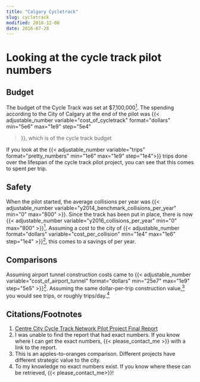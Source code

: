 ```yaml
---
title: "Calgary Cycletrack"
slug: cycletrack
modified: 2018-12-08
date: 2016-07-28
---
```


# Looking at the cycle track pilot numbers

<div id='pilot'>

## Budget

The budget of the Cycle Track was set at $7,100,000<a
href="#citation_final_project"><sup>1</sup></a>. The spending according to the
City of Calgary at the end of the pilot was {{< adjustable_number
variable="cost_of_cycletrack" format="dollars" min="5e6" max="1e9" step="5e4"
>}}, which is <span data-var="percentage_of_pilot_budget"
data-format="percent"></span> of the cycle track budget

If you look at the {{< adjustable_number variable="trips"
format="pretty_numbers" min="1e6" max="1e9" step="1e4">}} trips done over the
lifespan of the cycle track pilot project, you can see that this comes to
<span data-var="cost_per_trip" data-format="dollars_cents"></span> spent per trip.

## Safety

When the pilot started, the average collisions per year was {{<
adjustable_number variable="y2014_benchmark_collisions_per_year" min="0"
max="800" >}}. Since the track has been put in place, there is now {{<
adjustable_number variable="y2016_collisions_per_year" min="0" max="800" >}}<a
href="#citation_final_project"><sup>1</sup></a>. Assuming a cost to the city of
{{< adjustable_number format="dollars" variable="cost_per_collision" min="1e4"
max="1e6" step="1e4" >}}<a href="#cost_per_collision"><sup>2</sup></a>, this
comes to a savings of <span data-var="total_cost_of_collisions" data-format="dollars"></span> per
year.

## Comparisons

Assuming airport tunnel construction costs came to {{< adjustable_number
variable="cost_of_airport_tunnel" format="dollars" min="25e7" max="1e9"
step="5e5" >}}<a href="#exact_numbers"><sup>2</sup></a>.  Assuming the same
dollar-per-trip construction value,<a
href="#apples_to_oranges"><sup>3</sup></a> you would see <span
data-var="num_airport_tunnel_trips" data-format="pretty_numbers"></span> trips, or
roughly <span data-var="airport_tunnel_trips_per_day"
data-format="pretty_numbers"></span> trips/day.<a
href="#no_numbers_available"><sup>4</sup></a>

## Citations/Footnotes

1. [ ](#citation_final_project) [Centre City Cycle Track Network Pilot Project Final Report](49246212072016100730178.PDF)
2. [ ](#cost_per_collision) I was unable to find the report that had exact numbers. If you know where I can get the exact numbers, {{< please_contact_me >}} with a link to the report.
3. [ ](#exact_numbers) This is an apples-to-oranges comparison. Different projects have different strategic value to the city.
4. [ ](#no_numbers_available) To my knowledge no exact numbers exist. If you know where these can be retrieved, {{< please_contact_me>}}!
